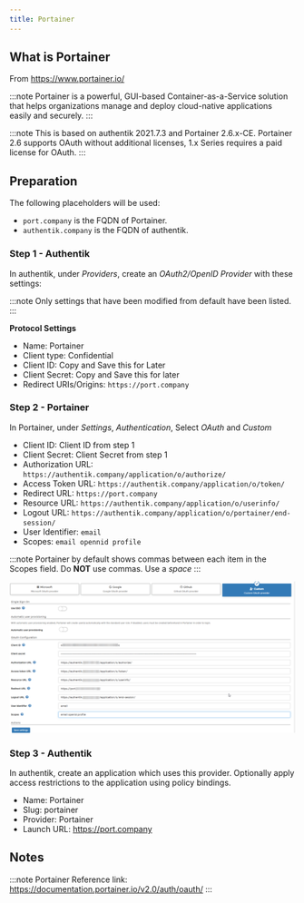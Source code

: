 ```yaml
---
title: Portainer
---
```


## What is Portainer

From https://www.portainer.io/

:::note
Portainer is a powerful, GUI-based Container-as-a-Service solution that helps organizations manage and deploy cloud-native applications easily and securely.
:::

:::note
This is based on authentik 2021.7.3 and Portainer 2.6.x-CE.  Portainer 2.6 supports OAuth without additional licenses, 1.x Series requires a paid license for OAuth.
:::

## Preparation

The following placeholders will be used:

- `port.company` is the FQDN of Portainer.
- `authentik.company` is the FQDN of authentik.

### Step 1 - Authentik

In authentik, under _Providers_, create an _OAuth2/OpenID Provider_ with these settings:

:::note
Only settings that have been modified from default have been listed.
:::

**Protocol Settings**
- Name: Portainer
- Client type: Confidential
- Client ID: Copy and Save this for Later
- Client Secret: Copy and Save this for later
- Redirect URIs/Origins: `https://port.company`


### Step 2 - Portainer

In Portainer, under _Settings_, _Authentication_, Select _OAuth_ and _Custom_

- Client ID: Client ID from step 1
- Client Secret: Client Secret from step 1
- Authorization URL: `https://authentik.company/application/o/authorize/`
- Access Token URL: `https://authentik.company/application/o/token/`
- Redirect URL: `https://port.company`
- Resource URL: `https://authentik.company/application/o/userinfo/`
- Logout URL: `https://authentik.company/application/o/portainer/end-session/`
- User Identifier: `email`
- Scopes: `email opennid profile`

:::note
Portainer by default shows commas between each item in the Scopes field.  Do **NOT** use commas.  Use a _space_
:::

![](./port1.png)

### Step 3 - Authentik

In authentik, create an application which uses this provider. Optionally apply access restrictions to the application using policy bindings.

- Name: Portainer
- Slug: portainer
- Provider: Portainer
- Launch URL: https://port.company


## Notes

:::note
Portainer Reference link: https://documentation.portainer.io/v2.0/auth/oauth/
:::

